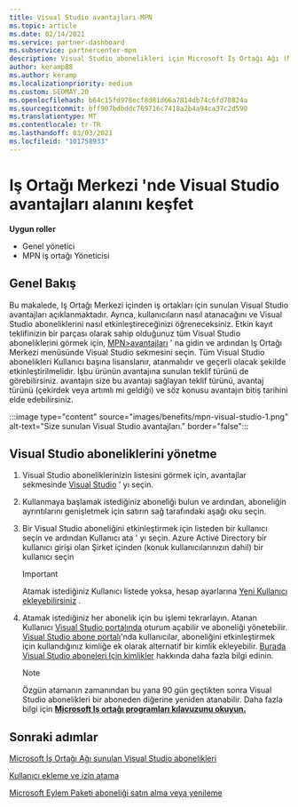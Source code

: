 ```yaml
---
title: Visual Studio avantajları-MPN
ms.topic: article
ms.date: 02/14/2021
ms.service: partner-dashboard
ms.subservice: partnercenter-mpn
description: Visual Studio abonelikleri için Microsoft İş Ortağı Ağı (MPN) avantajları hakkında bilgi edinin
author: keramp88
ms.author: keramp
ms.localizationpriority: medium
ms.custom: SEOMAY.20
ms.openlocfilehash: b64c15fd978ecf8d81d66a7814db74c6fd78824a
ms.sourcegitcommit: bff907bdbddc769716c7418a2b4a94ca37c2d590
ms.translationtype: MT
ms.contentlocale: tr-TR
ms.lasthandoff: 03/03/2021
ms.locfileid: "101758933"
---
```

# <a name="explore-the-visual-studio-benefits-area-in-partner-center"></a>Iş Ortağı Merkezi 'nde Visual Studio avantajları alanını keşfet

**Uygun roller**

- Genel yönetici
- MPN iş ortağı Yöneticisi

## <a name="overview"></a>Genel Bakış

Bu makalede, Iş Ortağı Merkezi içinden iş ortakları için sunulan Visual Studio avantajları açıklanmaktadır. Ayrıca, kullanıcıların nasıl atanacağını ve Visual Studio aboneliklerini nasıl etkinleştireceğinizi öğreneceksiniz. Etkin kayıt teklifinizin bir parçası olarak sahip olduğunuz tüm Visual Studio aboneliklerini görmek için,  [MPN>avantajları](https://partner.microsoft.com/dashboard/mpn/membership/benefits/visualstudio) ' na gidin ve ardından Iş Ortağı Merkezi menüsünde Visual Studio sekmesini seçin. Tüm Visual Studio abonelikleri Kullanıcı başına lisanslanır, atanmalıdır ve geçerli olacak şekilde etkinleştirilmelidir. İşbu ürünün avantajına sunulan teklif türünü de görebilirsiniz. avantajın size bu avantajı sağlayan teklif türünü, avantaj türünü (çekirdek veya artımlı mi geldiği) ve söz konusu avantajın bitiş tarihini elde edebilirsiniz.

:::image type="content" source="images/benefits/mpn-visual-studio-1.png" alt-text="Size sunulan Visual Studio avantajları." border="false":::

## <a name="manage-visual-studio-subscriptions"></a>Visual Studio aboneliklerini yönetme

1. Visual Studio aboneliklerinizin listesini görmek için, avantajlar sekmesinde [Visual Studio](https://partner.microsoft.com/dashboard/mpn/membership/benefits/visualstudio) ' yı seçin.

2. Kullanmaya başlamak istediğiniz aboneliği bulun ve ardından, aboneliğin ayrıntılarını genişletmek için satırın sağ tarafındaki aşağı oku seçin.

3. Bir Visual Studio aboneliğini etkinleştirmek için listeden bir kullanıcı seçin ve ardından Kullanıcı ata ' yı seçin. Azure Active Directory bir kullanıcı girişi olan Şirket içinden (konuk kullanıcılarınızın dahil) bir kullanıcı seçin

   > [!IMPORTANT]
   > Atamak istediğiniz Kullanıcı listede yoksa, hesap ayarlarına [Yeni Kullanıcı ekleyebilirsiniz](create-user-accounts-and-set-permissions.md) .

4. Atamak istediğiniz her abonelik için bu işlemi tekrarlayın. Atanan Kullanıcı [Visual Studio portalında](https://my.visualstudio.com/) oturum açabilir ve aboneliği yönetebilir. [Visual Studio abone portalı](https://my.visualstudio.com/?wt.mc_id=o%7Emsft%7Edocs)'nda kullanıcılar, aboneliğini etkinleştirmek için kullandığınız kimliğe ek olarak alternatif bir kimlik ekleyebilir. [Burada Visual Studio aboneleri Için kimlikler](/visualstudio/subscriptions/vs-alternate-identity) hakkında daha fazla bilgi edinin.

   > [!Note]
   > Özgün atamanın zamanından bu yana 90 gün geçtikten sonra Visual Studio abonelikleri bir aboneden diğerine yeniden atanabilir. Daha fazla bilgi için **[Microsoft Iş ortağı programları kılavuzunu okuyun.](https://aka.ms/partner-benefits-use-guide)**

## <a name="next-steps"></a>Sonraki adımlar

[Microsoft İş Ortağı Ağı sunulan Visual Studio abonelikleri](/visualstudio/subscriptions/program-mpn)

[Kullanıcı ekleme ve izin atama](create-user-accounts-and-set-permissions.md)

[Microsoft Eylem Paketi aboneliği satın alma veya yenileme](mpn-get-action-pack.md)
